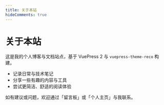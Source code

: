 ```yaml
---
title: 关于本站
hideComments: true
---
```


# 关于本站

这是我的个人博客与文档站点，基于 VuePress 2 与 `vuepress-theme-reco` 构建。

- 记录日常与技术笔记
- 分享一些有趣的内容与工具
- 尝试更简洁、舒适的阅读体验

如有建议或问题，欢迎通过「留言板」或「个人主页」与我联系。